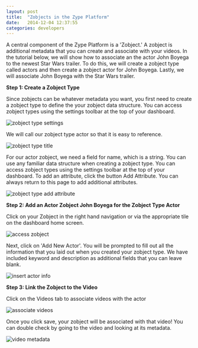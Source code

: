 ```yaml
---
layout: post
title:  "Zobjects in the Zype Platform"
date:   2014-12-04 12:37:55
categories: developers
---
```


A central component of the Zype Platform is a 'Zobject.' A zobject is additional
metadata that you can create and associate with your videos. In the tutorial below,
we will show how to associate an the actor John Boyega to the newest Star Wars trailer.
To do this, we will create a zobject type called actors and then create a zobject actor for John Boyega.
Lastly, we will associate John Boyega with the Star Wars trailer.

**Step 1: Create a Zobject Type**

Since zobjects can be whatever metadata you want, you first need to create a zobject type
to define the your zobject data structure. You can access zobject types using the
settings toolbar at the top of your dashboard.

![zobject type settings](http://i.imgur.com/tlg7ik8.png)

We will call our zobject type actor so that it is easy to reference.

![zobject type title](http://i.imgur.com/tEzQf7F.png)

For our actor zobject, we need a field for name, which is a string.
You can use any familiar data structure when creating a zobject type.
You can access zobject types using the settings toolbar at the top of your dashboard. To add an attribute,
click the button Add Attribute. You can always return to this page to add additional
attributes.

![zobject type add attribute](http://i.imgur.com/DOq76qY.png)

**Step 2: Add an Actor Zobject John Boyega for the Zobject Type Actor**

Click on your Zobject in the right hand navigation or via the appropriate tile on
the dashboard home screen.

![access zobject](http://i.imgur.com/kA0xlr7.png)

Next, click on 'Add New Actor'. You will be prompted to fill out all the information
that you laid out when you created your zobject type. We have included keyword
and description as additional fields that you can leave blank.

![insert actor info](http://i.imgur.com/oSewGUE.png)

**Step 3: Link the Zobject to the Video**

Click on the Videos tab to associate videos with the actor

![associate videos](http://i.imgur.com/mRdieLV.png)

Once you click save, your zobject will be associated with that video! You can double
check by going to the video and looking at its metadata.

![video metadata](http://i.imgur.com/bkPlwIV.png)
